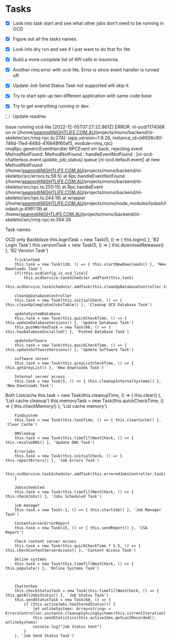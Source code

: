 # Tasks

-   [x] Look into task start and see what other jobs don't need to be running in OCD
-   [x] Figure out all the tasks names.
-   [x] Look into dry run and see if I just want to do that for lite.
-   [x] Build a more complete list of API calls in insomnia.
- [X] Another rmq error with ocd-lite. Error is since event handler is turned off.
-   [X] Update Job Send Status Task not supported will skip it.
-   [X] Try to start spin up two different application with same code base
-   [X] Try to get everything running in dev.
- [ ] Update readme.



Issue running ocd-lite
[2022-12-05T07:27:22.861Z] ERROR: nl-ocd/1174568 on m (/home/seanm@NIGHTLIFE.COM.AU/projects/mono/backend/nl-skeletor/src/rmq-rpc.ts:274): (app_version=1.9.26, instance_id=b6926c60-746d-11ed-848d-416848f60af5, module=rmq_rpc)
    rmqRpc.genericEventHandler RPCEvent err back, rejecting event  MethodNotFound: MethodNotFound : handleEventNotFound : [nl-ocd-chatterbox.event.update_job_status] queue [nl-ocd.default.event]
        at new MethodNotFound (/home/seanm@NIGHTLIFE.COM.AU/projects/mono/backend/nl-skeletor/src/errors.ts:58:5)
        at Rpc.handleEventNotFound (/home/seanm@NIGHTLIFE.COM.AU/projects/mono/backend/nl-skeletor/src/rpc.ts:250:15)
        at Rpc.handleEvent (/home/seanm@NIGHTLIFE.COM.AU/projects/mono/backend/nl-skeletor/src/rpc.ts:244:19)
        at wrapper (/home/seanm@NIGHTLIFE.COM.AU/projects/mono/node_modules/lodash/lodash.js:4991:19)
        at /home/seanm@NIGHTLIFE.COM.AU/projects/mono/backend/nl-skeletor/src/rmq-rpc.ts:394:28


Task names

OCD only
Backblaze
this.loginTask = new Task(5, () => { this.login() }, 'B2 Login Task')
this.versionTask = new Task(5, () => { this.downloadReleases() }, 'B2 Version Task')

        Tricklefeed
        this.task = new Task(120, () => { this.startNewDownloads() }, 'New Downloads Task')
        if(!this.ocdConfig.is_ocd_lite){
            this.ocdService.taskScheduler.addTask(this.task)
            this.ocdService.taskScheduler.addTask(this.cleanUpDatabaseController.task)

        cleanUpDatabaseController
        this.task = new Task(this.initialCheck, () => { this.cleanUpCompletedJobsTable() }, 'Cleanup OCD Database Task')

        updateSystemDatabase
        this.task = new Task(this.quickCheckTime, () => { this.updateDatabaseVersions() }, 'Update Database Task')
        this.pushWorkedTask = new Task(60, () => { this.hasDatabaseInstalled() }, 'Pushed Database Task')

        updateSoftware
        this.task = new Task(this.quickCheckTime, () => { this.updateSoftwareVersions() }, 'Update Software Task')

        software server
        this.task = new Task(this.greyListCheckTime, () => { this.getGreyList() }, 'New Downloads Task')

        Internal server access
        this.task = new Task(5, () => { this.cleanupInternalSystems() }, 'New Downloads Task')

Both
Listcache
this.task = new Task(this.cleanupTime, () => { this.clear() }, 'List cache cleanup')
this.memoryTask = new Task(this.quickCheckTime, () => { this.checkMemory() }, 'List cache memory')

        Findsystem
        this.task = new Task(this.taskTime, () => { this.clearCache() }, 'Clear Cache')

        DNSlookup
        this.task = new Task(this.timeTillNextCheck, () => { this.resolveDNS() }, 'Update DNS Task')

        Errorjobs
        this.task = new Task(this.initialCheck, () => { this.reportErrors() }, 'Job Errors Task')

            this.ocdService.taskScheduler.addTask(this.erroredJobsController.task)
        }

        Jobsscheduled
        this.task = new Task(this.timeTillNextCheck, () => { this.checkJobs() }, 'Jobs Scheduled Task')

        job manager
        this.task = new Task(-1, () => { this.startJob() }, 'Job Manager Task')

        ContentserverErrorReport
        this.task = new Task(15, () => { this.sendReport() }, 'CSA Report')

        Check content server access
        this.task = new Task(this.quickCheckTime * 1.5, () => { this.checkContentServerAccess() }, 'Content Access Task')

        Online systems
        this.task = new Task(this.timeTillNextCheck, () => { this.populate() }, 'Online Systems Task')



        Chatterbox
        this.checkStatusTask = new Task(this.timeTillNextCheck, () => { this.getAllJobsStatus() }, 'Job Status Task')
        this.sendStatusTask = new Task(60, () => {
            if (this.activeJobs.hasStoredStatus()) {
                let onlineSystems: Array<string> =  ErrorsController.instance.cleanupSyncingSystems(this.currentIteration)
                this.sendStatistics(this.activeJobs.getLastRecorded(), onlineSystems)
                console.log("Job Status Sent")
            }
        }, 'Job Send Status Task')
